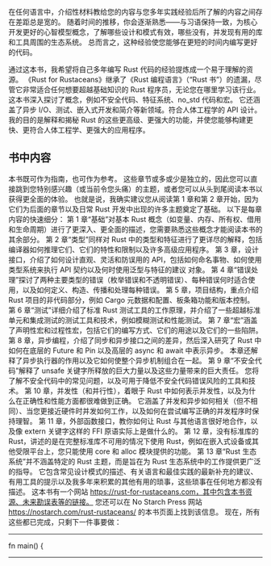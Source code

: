 在任何语言中，介绍性材料教给您的内容与您多年实践经验后所了解的内容之间存在差距总是宽的。 随着时间的推移，你会逐渐熟悉——与习语保持一致，为核心开发更好的心智模型概念，了解哪些设计和模式有效，哪些没有，并发现有用的库和工具周围的生态系统。 总而言之，这种经验使您能够在更短的时间内编写更好的代码。

通过这本书，我希望将自己多年编写 Rust 代码的经验提炼成一个易于理解的资源。 《Rust for Rustaceans》继承了《Rust 编程语言》（“Rust 书”）的遗漏，尽管它非常适合任何想要超越基础知识的 Rust 程序员，无论您在哪里学习该行业。 这本书深入探讨了概念，例如不安全代码、特征系统、no_std 代码和宏。 它还涵盖了异步 I/O、测试、嵌入式开发和简介等新领域。符合人体工程学的 API 设计。 我的目的是解释和揭秘 Rust 的这些更高级、更强大的功能，并使您能够构建更快、更符合人体工程学、更强大的应用程序。

## 书中内容
本书既可作为指南，也可作为参考。 这些章节或多或少是独立的，因此您可以直接跳到您特别感兴趣（或当前令您头痛）的主题，或者您可以从头到尾阅读本书以获得更全面的体验。 也就是说，我确实建议您从阅读第 1 章和第 2 章开始，因为它们为后面的章节以及日常 Rust 开发中出现的许多主题奠定了基础。 以下是每章内容的快速细分：
第 1 章“基础”对基本 Rust 概念（如变量、内存、所有权、借用和生命周期）进行了更深入、更全面的描述，您需要熟悉这些概念才能阅读本书的其余部分。
第 2 章“类型”同样对 Rust 中的类型和特征进行了更详尽的解释，包括编译器如何推理它们、它们的特性和限制以及许多高级应用程序。
第 3 章，设计接口，介绍了如何设计直观、灵活和防误用的 API，包括如何命名事物、如何使用类型系统来执行 API 契约以及何时使用泛型与特征的建议 对象。
第 4 章“错误处理”探讨了两种主要类型的错误（枚举错误和不透明错误）、每种错误何时适合使用，以及如何定义、构造、传播和处理每种错误。
第 5 章，项目结构，重点介绍 Rust 项目的非代码部分，例如 Cargo 元数据和配置、板条箱功能和版本控制。
第 6 章“测试”详细介绍了标准 Rust 测试工具的工作原理，并介绍了一些超越标准单元和集成测试的测试工具和技术，例如模糊测试和性能测试。
第 7 章“宏”涵盖了声明性宏和过程性宏，包括它们的编写方式、它们的用途以及它们的一些陷阱。
第 8 章，异步编程，介绍了同步和异步接口之间的差异，然后深入研究了 Rust 中如何在底层的 Future 和 Pin 以及高层的 async 和 await 中表示异步。 本章还解释了异步执行器的作用以及它如何使整个异步机制组合在一起。
第 9 章“不安全代码”解释了 unsafe 关键字所释放的巨大力量以及这些力量带来的巨大责任。 您将了解不安全代码中的常见问题，以及可用于降低不安全代码错误风险的工具和技术。
第 10 章，并发性（和并行性），着眼于 Rust 中如何表示并发性，以及为什么在正确性和性能方面都很难做到正确。 它涵盖了并发和异步如何相关（但不相同）、当您更接近硬件时并发如何工作，以及如何在尝试编写正确的并发程序时保持理智。
第 11 章，外部函数接口，教你如何让 Rust 与其他语言很好地合作，以及像 extern 关键字这样的 FFI 原语实际上是做什么的。
第 12 章，没有标准库的 Rust，讲述的是在完整标准库不可用的情况下使用 Rust，例如在嵌入式设备或其他受限平台上，您只能使用 core 和 alloc 模块提供的功能。
第 13 章“Rust 生态系统”并不涵盖特定的 Rust 主题，而是旨在为 Rust 生态系统中的工作提供更广泛的指导。 它包含常见设计模式的描述、有关语言和最佳实践的最新补充的建议、有用工具的提示以及我多年来积累的其他有用的琐事，这些琐事在任何地方都没有描述。
这本书有一个网站 https://rust-for-rustaceans.com，其中包含本书资源、未来勘误表等的链接。 您还可以在 No Starch Press 网站 https://nostarch.com/rust-rustaceans/ 的本书页面上找到该信息。
现在，所有这些都已完成，只剩下一件事要做：

---
fn main() {

---




